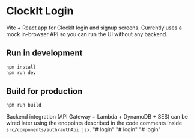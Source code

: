 # ClockIt Login

Vite + React app for ClockIt login and signup screens. Currently uses a mock in-browser API so you can run the UI without any backend.

## Run in development

```bash
npm install
npm run dev
```

## Build for production

```bash
npm run build
```

Backend integration (API Gateway + Lambda + DynamoDB + SES) can be wired later using the endpoints described in the code comments inside `src/components/auth/authApi.jsx`.
"# login" 
"# login" 
"# login" 
